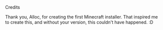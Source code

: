 Credits

Thank you, Alloc, for creating the first Minecraft installer. That inspired me to create this, and without your version, this couldn't have happened. :D

